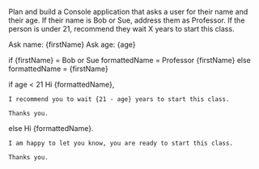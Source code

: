 Plan and build a Console application that asks a user for their name and their age. If their name is Bob or Sue, address them as Professor. 
If the person is under 21, recommend they wait X years to start this class.

Ask name: {firstName}
Ask age: {age}

if {firstName} = Bob or Sue
	formattedName = Professor {firstName}
else 
	formattedName = {firstName}

if age < 21 
	Hi {formattedName},

	I recommend you to wait {21 - age} years to start this class.

	Thanks you.
else 
	Hi {formattedName}.

	I am happy to let you know, you are ready to start this class.

	Thanks you.